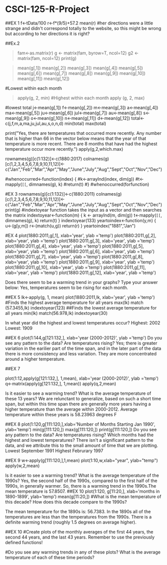 # CSCI-125-R-Project
##EX 1
f<-tData/100
r<-f*(9/5)+57.2
mean(r)
#her directions were a little strange and didn't correspond totally to the website, so this might be wrong but according to her directions it is right?

##Ex.2
> fam<-as.matrix(r)
> g <- matrix(fam, byrow=T, ncol=12)
> g2 <- matrix(fam, ncol=12)
> print(g)

> mean(g[,1])
> mean(g[,2])
> mean(g[,3])
> mean(g[,4])
> mean(g[,5])
> mean(g[,6])
> mean(g[,7])
> mean(g[,8])
> mean(g[,9])
> mean(g[,10])
> mean(g[,11])
> mean(g[,12])


#Lowest within each month 
> apply(g, 2, min)
#Highest within each month 
> apply (g, 2, max)

#lowest total
j<-mean(g[,1])
f<-mean(g[,2])
m<-mean(g[,3])
a<-mean(g[,4])
ma<-mean(g[,5])
ju<-mean(g[,6])
jul<-mean(g[,7])
au<-mean(g[,8])
s<-mean(g[,9])
o<-mean(g[,10])
n<-mean(g[,11])
d<-mean(g[,12])
total<-c(j,f,m,a,ma,ju,jul,au,s,o,n,d)
min(total)
max(total)

print("Yes, there are temperatures that occurred more recently. Any number that is higher than 66 in the vector below means that the year of that temperature is more recent. There are 8 months that have had the highest temperature occur more recently.")
apply(g,2,which.max)

rownames(g)[c(1:132)]<-c(1880:2017)
colnames(g)[c(1,2,3,4,5,6,7,8,9,10,11,12)]<-c("Jan","Feb","Mar","Apr","May","June","July","Aug","Sept","Oct","Nov","Dec")

#whenoccurred<-function(index) {
 #k<-arrayInd(index, dim(g))
 #t<-mapply(`[[`, dimnames(g), k)
 #return(t)
 #}
#whenoccurred(forfunction)


#EX 3
rownames(g)[c(1:132)]<-c(1880:2011)
colnames(g)[c(1,2,3,4,5,6,7,8,9,10,11,12)]<-c("Jan","Feb","Mar","Apr","May","June","July","Aug","Sept","Oct","Nov","Dec")
print(g)
#indextoyear function takes the input as a vector and then searches the matrix
indextoyear<-function(m) {
  k <- arrayInd(m, dim(g))
  t<-mapply(`[[`, dimnames(g), k)
  return(t)
}
indextoyear(133)
yeartoindex<-function(y,m) {
  u<-(g[y,m])
  r<-(match(u,g))
  return(r)
}
yeartoindex("1881","Jan")

#EX 4
plot(1880:2011,g[,1], xlab='year', ylab ='temp')
plot(1880:2011,g[,2], xlab='year', ylab ='temp')
plot(1880:2011,g[,3], xlab='year', ylab ='temp')
plot(1880:2011,g[,4], xlab='year', ylab ='temp')
plot(1880:2011,g[,5], xlab='year', ylab ='temp')
plot(1880:2011,g[,6], xlab='year', ylab ='temp')
plot(1880:2011,g[,7], xlab='year', ylab ='temp')
plot(1880:2011,g[,8], xlab='year', ylab ='temp')
plot(1880:2011,g[,9], xlab='year', ylab ='temp')
plot(1880:2011,g[,10], xlab='year', ylab ='temp')
plot(1880:2011,g[,11], xlab='year', ylab ='temp')
plot(1880:2011,g[,12], xlab='year', ylab ='temp')

Does there seem to be a warming trend in your graphs? Type your answer below: 
Yes, temperatures seem to be rising for each month.


##EX 5
lk<-apply(g, 1, mean)
plot(1880:2011,lk, xlab='year', ylab ='temp')
#Finds the highest average temperature for all years
max(lk)
match (57.3455,lk)
indextoyear(123)
##Finds the lowest average temperature for all years
min(lk)
match(56.978,lk)
indextoyear(30)

In what year did the highest and lowest temperatures occur?
Highest: 2002
Lowest: 1909

##EX 6
plot(1:144,g[121:132,], xlab='year (2000-2012)', ylab ='temp')
Do you see any pattern to the data? Are temperatures rising? 
Yes; there is greater variation in the earilier part of the time span, and in the later part of the data there is more consistency and less variation. They are more concentrated around a higher temperature. 

##EX 7

plot(1:12,apply(g[121:132,], 1,mean), xlab='year (2000-2012)', ylab ='temp')
q<-matrix(apply(g[121:132,], 1,mean))
apply(q,2,mean)

Is it easier to see a warming trend? What is the average temperature of these 13 years?
We are relunctant to generalize, based on such a short time span, but within this time span there are generally more years having a higher temperature than the average within 2000-2012. Average temperature within these years is 58.23963 degrees F

##EX 8
plot(1:120,g[111:120,],xlab='Number of Months Starting Jan 1990', ylab='temp')
min(g[111:120,])
max(g[111:120,])
print(g[111:120,])
Do you see any pattern to the data? Are temperatures rising? Which months had the highest and lowest temperatures?
There isn't a significant pattern to the data, and we attribute this to the small amount of time that we are plotting.
Lowest September 1991
Highest Februrary 1997

##EX 9
w<-apply(g[111:120,],1,mean)
plot(1:10,w,xlab="year", ylab="temp")
apply(w,2,mean)

Is it easier to see a warming trend? What is the average temperature of the 1990s?
Yes, the second half of the 1990s, compared to the first half of the 1990s, in generally warmer. So, there is a warming trend in the 1990s.The mean temperature is 57.8507.
##EX 10
plot(1:120, g[11:20,], xlab='months in 1890-1899', ylab='temp')
mean(g[11:20,])
#What is the mean temperature of this decade? How does this decade compare to the 1990s?

The mean temperature for the 1890s is: 56.7383. In the 1890s all of the temperatures are less than the temperatures from the 1990s. There is a definite warming trend (roughly 1.5 degrees on average higher).

##EX 10
#Create plots of the monthly averages of the first 44 years, the second 44 years, and the last 43 years. Remember to use the previously defined functions!

#Do you see any warming trends in any of these plots? What is the average temperature of each of these time periods?

